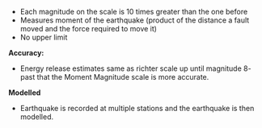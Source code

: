 - Each magnitude on the scale is 10 times greater than the one before
- Measures moment of the earthquake (product of the distance a fault moved and the force required to move it)
- No upper limit

**Accuracy:**
- Energy release estimates same as richter scale up until magnitude 8- past that the Moment Magnitude scale is more accurate.

**Modelled**
- Earthquake is recorded at multiple stations and the earthquake is then modelled.